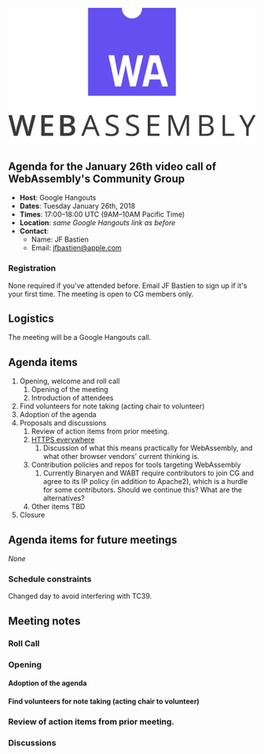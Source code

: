 ![WebAssembly logo](/images/WebAssembly.png)

## Agenda for the January 26th video call of WebAssembly's Community Group

- **Host**: Google Hangouts
- **Dates**: Tuesday January 26th, 2018
- **Times**: 17:00–18:00 UTC (9AM–10AM Pacific Time)
- **Location**: *same Google Hangouts link as before*
- **Contact**:
    - Name: JF Bastien
    - Email: jfbastien@apple.com

### Registration

None required if you've attended before. Email JF Bastien to sign up if it's
your first time. The meeting is open to CG members only.

## Logistics

The meeting will be a Google Hangouts call.

## Agenda items

1. Opening, welcome and roll call
    1. Opening of the meeting
    1. Introduction of attendees
1. Find volunteers for note taking (acting chair to volunteer)
1. Adoption of the agenda
1. Proposals and discussions
    1. Review of action items from prior meeting.
    1. [HTTPS everywhere](https://blog.mozilla.org/security/2018/01/15/secure-contexts-everywhere/)
        1. Discussion of what this means practically for WebAssembly, and what other browser vendors' current thinking is.
    1. Contribution policies and repos for tools targeting WebAssembly
        1. Currently Binaryen and WABT require contributors to join CG and agree to its IP policy (in addition to Apache2), which is a hurdle for some contributors. Should we continue this? What are the alternatives?
    1. Other items TBD
1. Closure

## Agenda items for future meetings

*None*

### Schedule constraints

Changed day to avoid interfering with TC39.

## Meeting notes

### Roll Call

### Opening

#### Adoption of the agenda

#### Find volunteers for note taking (acting chair to volunteer)

### Review of action items from prior meeting.

### Discussions
